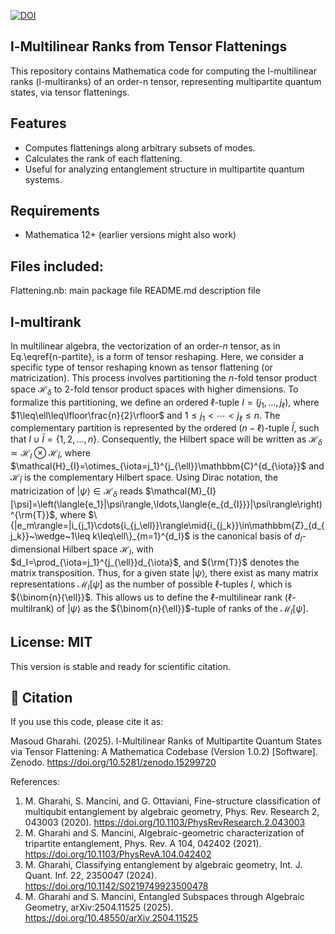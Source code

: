 [![DOI](https://zenodo.org/badge/974492044.svg)](https://doi.org/10.5281/zenodo.15299720)

## l-Multilinear Ranks from Tensor Flattenings

This repository contains Mathematica code for computing the l-multilinear ranks (l-multiranks) of an order-n tensor, representing multipartite quantum states, via tensor flattenings.

## Features
- Computes flattenings along arbitrary subsets of modes.
- Calculates the rank of each flattening.
- Useful for analyzing entanglement structure in multipartite quantum systems.

## Requirements
- Mathematica 12+ (earlier versions might also work)

## Files included:

Flattening.nb: main package file
README.md description file

## l-multirank
In multilinear algebra, the vectorization of an order-$n$ tensor, as in Eq.\eqref{n-partite}, is a form of tensor reshaping. Here, we consider a specific type of tensor reshaping known as tensor flattening (or matricization). This process involves partitioning the $n$-fold tensor product space $\mathcal{H}_\delta$ to 2-fold tensor product spaces with higher dimensions. To formalize this partitioning, we define an ordered $\ell$-tuple $I=(j_1,\ldots,j_{\ell})$, where $1\leq\ell\leq\lfloor\frac{n}{2}\rfloor$ and $1\leq j_1<\cdots<j_{\ell}\leq{n}$. The complementary partition is represented by the ordered $(n-\ell)$-tuple $\bar{I}$, such that $I\cup\bar{I}=\{1,2,\ldots,n\}$. Consequently, the Hilbert space will be written as $\mathcal{H}_{\delta}\simeq\mathcal{H}_{I}\otimes\mathcal{H}_{\bar{I}}$, where $\mathcal{H}_{I}=\otimes_{\iota=j_1}^{j_{\ell}}\mathbbm{C}^{d_{\iota}}$ and $\mathcal{H}_{\bar{I}}$ is the complementary Hilbert space. Using Dirac notation, the matricization of $|\psi\rangle\in\mathcal{H}_{\delta}$ reads $\mathcal{M}_{I}[\psi]=\left(\langle{e_1}|\psi\rangle,\ldots,\langle{e_{d_{I}}}|\psi\rangle\right)^{\rm{T}}$, where $\{|e_m\rangle=|i_{j_1}\cdots{i_{j_\ell}}\rangle\mid{i_{j_k}}\in\mathbbm{Z}_{d_{j_k}}~\wedge~1\leq k\leq\ell\}_{m=1}^{d_I}$ is the canonical basis of $d_I$-dimensional Hilbert space $\mathcal{H}_{I}$, with $d_I=\prod_{\iota=j_1}^{j_{\ell}}d_{\iota}$, and ${\rm{T}}$ denotes the matrix transposition. Thus, for a given state $|\psi\rangle$, there exist as many matrix representations $\mathcal{M}_{I}[\psi]$ as the number of possible $\ell$-tuples $I$, which is ${\binom{n}{\ell}}$. This allows us to define the $\ell$-multilinear rank ($\ell$-multilrank) of $|\psi\rangle$ as the ${\binom{n}{\ell}}$-tuple of ranks of the $\mathcal{M}_{I}[\psi]$.

## License: MIT

This version is stable and ready for scientific citation.

## 📜 Citation

If you use this code, please cite it as:

Masoud Gharahi. (2025). l-Multilinear Ranks of Multipartite Quantum States via Tensor Flattening: A Mathematica Codebase (Version 1.0.2) [Software]. Zenodo. https://doi.org/10.5281/zenodo.15299720


References:

1. M. Gharahi, S. Mancini, and G. Ottaviani, Fine-structure classification of multiqubit entanglement by algebraic geometry, Phys. Rev. Research 2, 043003 (2020). https://doi.org/10.1103/PhysRevResearch.2.043003
2. M. Gharahi and S. Mancini, Algebraic-geometric characterization of tripartite entanglement, Phys. Rev. A 104, 042402 (2021). https://doi.org/10.1103/PhysRevA.104.042402
3. M. Gharahi, Classifying entanglement by algebraic geometry, Int. J. Quant. Inf. 22, 2350047 (2024). https://doi.org/10.1142/S0219749923500478
4. M. Gharahi and S. Mancini, Entangled Subspaces through Algebraic Geometry, arXiv:2504.11525 (2025). https://doi.org/10.48550/arXiv.2504.11525
